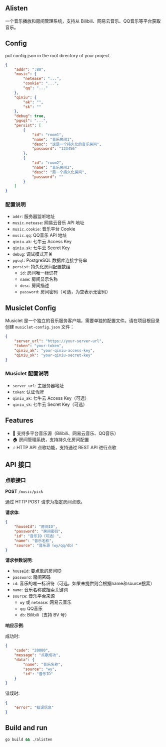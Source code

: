 ## Alisten

一个音乐播放和房间管理系统，支持从 Bilibili、网易云音乐、QQ音乐等平台获取音乐。

## Config

put config.json in the root directory of your project.

```json
{
    "addr": ":80",
    "music": {
        "netease": "...",
        "cookie": "...",
        "qq": "..."
    },
    "qiniu": {
        "ak": "",
        "sk": ""
    },
    "debug": true,
    "pgsql": "...",
    "persist": [
        {
            "id": "room1",
            "name": "音乐房间1",
            "desc": "这是一个持久化的音乐房间",
            "password": "123456"
        },
        {
            "id": "room2", 
            "name": "音乐房间2",
            "desc": "另一个持久化房间",
            "password": ""
        }
    ]
}
```

### 配置说明

- `addr`: 服务器监听地址
- `music.netease`: 网易云音乐 API 地址
- `music.cookie`: 音乐平台 Cookie
- `music.qq`: QQ音乐 API 地址
- `qiniu.ak`: 七牛云 Access Key
- `qiniu.sk`: 七牛云 Secret Key
- `debug`: 调试模式开关
- `pgsql`: PostgreSQL 数据库连接字符串
- `persist`: 持久化房间配置数组
  - `id`: 房间唯一标识符
  - `name`: 房间显示名称
  - `desc`: 房间描述
  - `password`: 房间密码（可选，为空表示无密码）

## Musiclet Config

Musiclet 是一个独立的音乐服务客户端，需要单独的配置文件。请在项目根目录创建 `musiclet-config.json` 文件：

```json
{
    "server_url": "https://your-server-url",
    "token": "your-token",
    "qiniu_ak": "your-qiniu-access-key",
    "qiniu_sk": "your-qiniu-secret-key"
}
```

### Musiclet 配置说明

- `server_url`: 主服务器地址
- `token`: 认证令牌
- `qiniu_ak`: 七牛云 Access Key（可选）
- `qiniu_sk`: 七牛云 Secret Key（可选）

## Features

- 🎵 支持多平台音乐源（Bilibili、网易云音乐、QQ音乐）
- 🏠 房间管理系统，支持持久化房间配置
- 🎶 HTTP API 点歌功能，支持通过 REST API 进行点歌

## API 接口

### 点歌接口

**POST** `/music/pick`

通过 HTTP POST 请求为指定房间点歌。

**请求体**:

```json
{
    "houseId": "房间ID",
    "password": "房间密码",
    "id": "音乐ID（可选）",
    "name": "音乐名称",
    "source": "音乐源（wy/qq/db）"
}
```

**请求参数说明**:

- `houseId`: 要点歌的房间ID
- `password`: 房间密码
- `id`: 音乐的唯一标识符（可选，如果未提供则会根据name和source搜索）
- `name`: 音乐名称或搜索关键词
- `source`: 音乐平台来源
  - `wy` 或 `netease`: 网易云音乐
  - `qq`: QQ音乐
  - `db`: Bilibili（支持 BV 号）

**响应示例**:

成功时:

```json
{
    "code": "20000",
    "message": "点歌成功",
    "data": {
        "name": "音乐名称",
        "source": "wy",
        "id": "音乐ID"
    }
}
```

错误时:

```json
{
    "error": "错误信息"
}
```

## Build and run

```bash
go build && ./alisten
```
